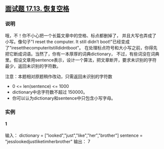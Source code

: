 ## [面试题 17.13. 恢复空格](https://leetcode-cn.com/problems/re-space-lcci/)

### 说明
哦，不！你不小心把一个长篇文章中的空格、标点都删掉了，
并且大写也弄成了小写。像句子"I reset the computer. It still didn’t boot!"已经变成了"iresetthecomputeritstilldidntboot"。
在处理标点符号和大小写之前，你得先把它断成词语。当然了，你有一本厚厚的词典dictionary，
不过，有些词没在词典里。假设文章用sentence表示，设计一个算法，把文章断开，要求未识别的字符最少，返回未识别的字符数。

注意：本题相对原题稍作改动，只需返回未识别的字符数

* 0 <= len(sentence) <= 1000
* dictionary中总字符数不超过 150000。
* 你可以认为dictionary和sentence中只包含小写字母。

### 实例
#### 1
输入：
dictionary = ["looked","just","like","her","brother"]
sentence = "jesslookedjustliketimherbrother"
输出： 7